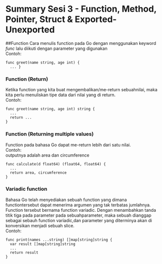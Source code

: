 # Summary Sesi 3 - Function, Method, Pointer, Struct & Exported-Unexported

##Function
Cara menulis function pada Go dengan menggunakan keyword *func* lalu diikuti dengan parameter yang digunakan
<br>
Contoh:
```
func greet(name string, age int) {
  ... }
```

### Function (Return)
Ketika function yang kita buat mengembalikan/me-return sebuahnilai, maka kita perlu menuliskan tipe data dari nilai yang di return.
<br>
Contoh:
```
func greet(name string, age int) string {
  ... 
  return ...
}
```

### Function (Returning multiple values)
Function pada bahasa Go dapat me-return lebih dari satu nilai.
<br>
Contoh:
<br> outputnya adalah area dan circumference
```
func calculate(d float64) (float64, float64) {
  ...
  return area, circumference
}
```

### Variadic function
Bahasa Go telah menyediakan sebuah function yang dimana functiontersebut dapat menerima argumen yang tak terbatas jumlahnya.
Function tersebut bernama function variadic. Dengan menambahkan tanda titik tiga pada parameter pada sebuahparameter, maka sebuah dianggap sebagai sebauh function variadic,dan parameter yang diterminya akan di konversikan menjadi sebuah slice.
<br>
Contoh:
```
func print(names ...string) []map[string]string {
  var result []map[string]string
  ...
  return result
}
```
